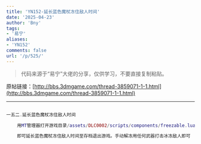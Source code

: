 ```yaml
---
title: 'YN152-延长蓝色魔杖冻住敌人时间'
date: '2025-04-23'
author: 'Bny'
tags:
- '易宁'
aliases:
- 'YN152'
comments: false
url: '/p/525/'
---
```


> 代码来源于“易宁”大佬的分享，仅供学习，不要直接复制粘贴。

原帖链接：[http://bbs.3dmgame.com/thread-3859071-1-1.html](http://bbs.3dmgame.com/thread-3859071-1-1.html)

---

```lua  

一五二.延长蓝色魔杖冻住敌人时间

	用MT管理器打开游戏目录/assets/DLC0002/scripts/components/freezable.lua文件，将self.wearofftime = 10替换为self.wearofftime = 50000000

	即可延长蓝色魔杖冻住敌人时间至存档退出游戏。手动解冻用任何武器打击冰冻敌人即可

```  

